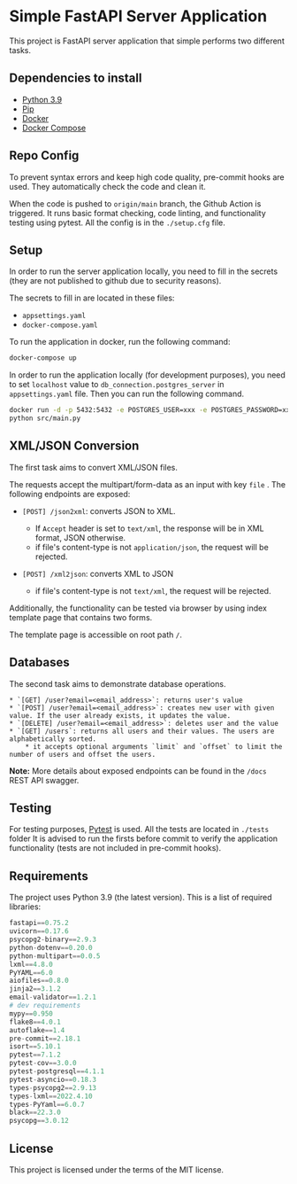 # Simple FastAPI Server Application

This project is FastAPI server application that simple performs two different tasks.

## Dependencies to install

- [Python 3.9](https://www.python.org/downloads/)
- [Pip](https://pypi.org/project/pip/)
- [Docker](https://www.docker.com/products/docker-desktop)
- [Docker Compose](https://docs.docker.com/compose/install/)


## Repo Config

To prevent syntax errors and keep high code quality, pre-commit hooks are used. They automatically check the code and clean it.

When the code is pushed to `origin/main` branch, the Github Action is triggered. It runs basic format checking, code linting, and functionality testing using pytest. All the config is in the `./setup.cfg` file.


## Setup

In order to run the server application locally, you need to fill in the secrets (they are not published to github due to security reasons).

The secrets to fill in are located in these files:

- `appsettings.yaml`
- `docker-compose.yaml`

To run the application in docker, run the following command:

```bash
docker-compose up
```

In order to run the application locally (for development purposes), you need to set `localhost` value to `db_connection.postgres_server` in `appsettings.yaml` file. Then you can run the following command.

```bash
docker run -d -p 5432:5432 -e POSTGRES_USER=xxx -e POSTGRES_PASSWORD=xxx -e POSTGRES_SERVER=xxx -e POSTGRES_DB=xxx postgres:14.2
python src/main.py
```

## XML/JSON Conversion

The first task aims to convert XML/JSON files.

The requests accept the multipart/form-data as an input with key `file` . The following endpoints are exposed:

* `[POST] /json2xml`: converts JSON to XML.
    * If `Accept` header is set to `text/xml`, the response will be in XML format, JSON otherwise.
    * if file's content-type is not `application/json`, the request will be rejected.

* `[POST] /xml2json`: converts XML to JSON
  * if file's content-type is not `text/xml`, the request will be rejected.

Additionally, the functionality can be tested via browser by using index template page that contains two forms.

The template page is accessible on root path `/`.


## Databases

The second task aims to demonstrate database operations.

    * `[GET] /user?email=<email_address>`: returns user's value
    * `[POST] /user?email=<email_address>`: creates new user with given value. If the user already exists, it updates the value.
    * `[DELETE] /user?email=<email_address>`: deletes user and the value
    * `[GET] /users`: returns all users and their values. The users are alphabetically sorted.
        * it accepts optional arguments `limit` and `offset` to limit the number of users and offset the users.


**Note:** More details about exposed endpoints can be found in the `/docs` REST API swagger.


## Testing

For testing purposes, [Pytest](https://docs.pytest.org/en/latest/getting-started.html) is used. All the tests are located in `./tests` folder
It is advised to run the firsts before commit to verify the application functionality (tests are not included in pre-commit hooks).

## Requirements
The project uses Python 3.9 (the latest version). This is a list of required libraries:
```python
fastapi==0.75.2
uvicorn==0.17.6
psycopg2-binary==2.9.3
python-dotenv==0.20.0
python-multipart==0.0.5
lxml==4.8.0
PyYAML==6.0
aiofiles==0.8.0
jinja2==3.1.2
email-validator==1.2.1
# dev requirements
mypy==0.950
flake8==4.0.1
autoflake==1.4
pre-commit==2.18.1
isort==5.10.1
pytest==7.1.2
pytest-cov==3.0.0
pytest-postgresql==4.1.1
pytest-asyncio==0.18.3
types-psycopg2==2.9.13
types-lxml==2022.4.10
types-PyYaml==6.0.7
black==22.3.0
psycopg==3.0.12
```

## License

This project is licensed under the terms of the MIT license.

